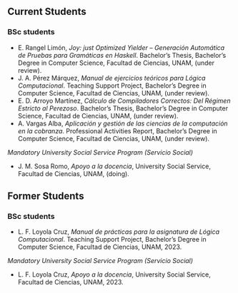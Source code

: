 ## Current Students

### BSc students

- E. Rangel Limón, *Joy: just Optimized Yielder – Generación Automática de Pruebas para Gramáticas en Haskell*. Bachelor’s Thesis, Bachelor’s Degree in Computer Science, Facultad de Ciencias, UNAM, (under review).
- J. A. Pérez Márquez, *Manual de ejercicios teóricos para Lógica Computacional*. Teaching Support Project, Bachelor’s Degree in Computer Science, Facultad de Ciencias, UNAM, (under review).
- E. D. Arroyo Martínez, *Cálculo de Compiladores Correctos: Del Régimen Estricto al Perezoso*. Bachelor’s Thesis, Bachelor’s Degree in Computer Science, Facultad de Ciencias, UNAM, (under review).
- A. Vargas Alba, *Aplicación y gestión de las ciencias de la computación en la cobranza*. Professional Activities Report, Bachelor’s Degree in Computer Science, Facultad de Ciencias, UNAM, (under review).

*Mandatory University Social Service Program (Servicio Social)*

- J. M. Sosa Romo, *Apoyo a la docencia*, University Social Service, Facultad de Ciencias, UNAM, (doing).

## Former Students

### BSc students

- L. F. Loyola Cruz, *Manual de prácticas para la asignatura de Lógica Computacional*. Teaching Support Project, Bachelor’s Degree in Computer Science, Facultad de Ciencias, UNAM, 2023.

*Mandatory University Social Service Program (Servicio Social)*

- L. F. Loyola Cruz, *Apoyo a la docencia*, University Social Service, Facultad de Ciencias, UNAM, 2023.
